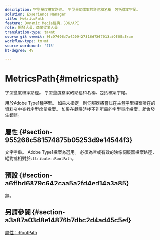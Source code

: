 ```yaml
---
description: 字型量度檔案路徑。 字型量度檔案的路徑和名稱，包括檔案字尾。
solution: Experience Manager
title: MetricsPath
feature: Dynamic Media經典，SDK/API
role: 開發人員，商業從業人員
translation-type: tm+mt
source-git-commit: f6c97606d7a4209427316d7367013ad9585a5cae
workflow-type: tm+mt
source-wordcount: '115'
ht-degree: 4%

---
```



# MetricsPath{#metricspath}

字型量度檔案路徑。 字型量度檔案的路徑和名稱，包括檔案字尾。

用於Adobe Type1種字型。 如果未指定，則伺服器將嘗試在主體字型檔案所在的資料夾中查找字型度量檔案。 如果在轉譯時找不到所需的字型量度檔案，就會發生錯誤。

## 屬性 {#section-955268c581574875b05253d9e14544f3}

文字字串。 Adobe Type1檔案為選用。 必須為空或有效的映像伺服器檔案路徑，絕對或相對於`attribute::RootPath`。

## 預設 {#section-a6ffbd6879c642caa5a2fd4ed14a3a85}

無。

## 另請參閱 {#section-a3a87a03d8e14876b7dbc2d4ad45c5ef}

[屬性：:RootPath](/help/aem-is-ir-api/is-api/image-catalog/image-serving-api-ref/c-image-catalog-reference/c-attributes-reference/r-rootpath.md)
